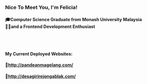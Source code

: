 ### Nice To Meet You, I'm Felicia!

#### 🎓Computer Science Graduate from Monash University Malaysia <br> 👩‍💻and a Frontend Development Enthusiast
<br><br>

#### My Current Deployed Websites:
#### 🌱http://pandeanmagelang.com/
#### 🌱http://desagirirejongablak.com/




<!--
**feliciawnn/feliciawnn** is a ✨ _special_ ✨ repository because its `README.md` (this file) appears on your GitHub profile.

Here are some ideas to get you started:

- 🔭 I’m currently working on ...
- 🌱 I’m currently learning ...
- 👯 I’m looking to collaborate on ...
- 🤔 I’m looking for help with ...
- 💬 Ask me about ...
- 📫 How to reach me: ...
- 😄 Pronouns: ...
- ⚡ Fun fact: ...
-->

